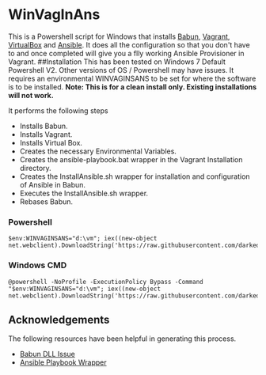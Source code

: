 # WinVagInAns
This is a Powershell script for Windows that installs [Babun](http://babun.github.io/), [Vagrant](https://www.vagrantup.com/), [VirtualBox](https://www.virtualbox.org/) and [Ansible](http://www.ansible.com/). It does all the configuration so that you don't have to and once completed will give you a flly working Ansible Provisioner in Vagrant.
##Installation
This has been tested on Windows 7 Default Powershell V2. Other versions of OS / Powershell may have issues. It requires an environmental WINVAGINSANS to be set for where the software is to be installed.
**Note: This is for a clean install only. Existing installations will not work.**

It performs the following steps
* Installs Babun.
* Installs Vagrant.
* Installs Virtual Box.
* Creates the necessary Environmental Variables.
* Creates the ansible-playbook.bat wrapper in the Vagrant Installation directory.
* Creates the InstallAnsible.sh wrapper for installation and configuration of Ansible in Babun.
* Executes the InstallAnsible.sh wrapper.
* Rebases Babun.

### Powershell
    $env:WINVAGINSANS="d:\vm"; iex((new-object net.webclient).DownloadString('https://raw.githubusercontent.com/darkedges/WinVagInsAns/v1.0/WinVagInsAns.ps1'))
### Windows CMD
    @powershell -NoProfile -ExecutionPolicy Bypass -Command "$env:WINVAGINSANS="d:\vm"; iex((new-object net.webclient).DownloadString('https://raw.githubusercontent.com/darkedges/WinVagInsAns/v1.0/WinVagInsAns.ps1'))"

## Acknowledgements
The following resources have been helpful in generating this process.
* [Babun DLL Issue](http://stackoverflow.com/questions/9300722/cygwin-error-bash-fork-retry-resource-temporarily-unavailable)
* [Ansible Playbook Wrapper](http://www.azavea.com/blogs/labs/2014/10/running-vagrant-with-ansible-provisioning-on-windows/)
